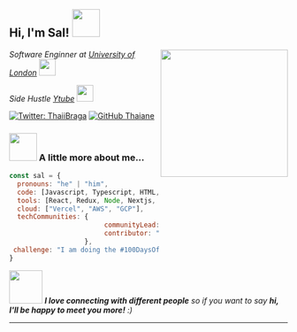 <h2> Hi, I'm Sal! <img src="https://media.giphy.com/media/mGcNjsfWAjY5AEZNw6/giphy.gif" width="50"></h2>
<img align='right' src="https://www.salnet.xyz/profile.png" width="230">

<p><em>Software Enginner at 
<a href="http://www.unb.br">University of London</a>
<img src="https://media.giphy.com/media/fYSnHlufseco8Fh93Z/giphy.gif" width="30"></br>

Side Hustle 
<a href="https://www.salnet.xyz">Ytube</a>
<img src="https://media.giphy.com/media/WUlplcMpOCEmTGBtBW/giphy.gif" width="30"> 

</em>
</p>

[![Twitter: ThaiiBraga](https://img.shields.io/twitter/follow/ThaiiBraga?style=social)](https://twitter.com/salnetxyz)
[![GitHub Thaiane](https://img.shields.io/github/followers/thaiane?label=follow&style=social)](https://github.com/salnetxyz)


### <img src="https://media.giphy.com/media/VgCDAzcKvsR6OM0uWg/giphy.gif" width="50"> A little more about me...  

```javascript
const sal = {
  pronouns: "he" | "him",
  code: [Javascript, Typescript, HTML, CSS, Swift, Python, Bash],
  tools: [React, Redux, Node, Nextjs, ReactNative, Tailwindcss, Docker],
  cloud: ["Vercel", "AWS", "GCP"],
  techCommunities: {
                        communityLead: "100DaysOfNextjs",
                        contributor: "100DaysOfNextjs"
                   },
 challenge: "I am doing the #100DaysOfNextjs challenge focused on react and Nextjs"
}
```

<img src="https://media.giphy.com/media/LnQjpWaON8nhr21vNW/giphy.gif" width="60"> <em><b>I love connecting with different people</b> so if you want to say <b>hi, I'll be happy to meet you more!</b> :)</em>

---
